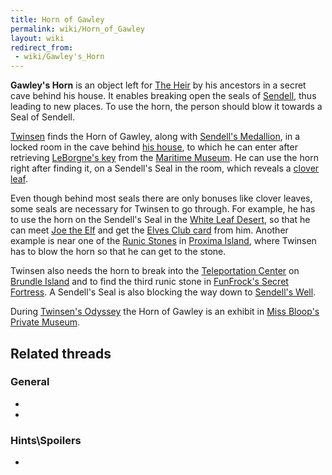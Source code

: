 ```yaml
---
title: Horn of Gawley
permalink: wiki/Horn_of_Gawley
layout: wiki
redirect_from:
 - wiki/Gawley's_Horn
---
```


**Gawley's Horn** is an object left for [The
Heir](Legend_of_Sendell "wikilink") by his ancestors in a secret cave
behind his house. It enables breaking open the seals of
[Sendell](Sendell "wikilink"), thus leading to new places. To use the
horn, the person should blow it towards a Seal of Sendell.

[Twinsen](Twinsen "wikilink") finds the Horn of Gawley, along with
[Sendell's Medallion](Sendell's_Medallion "wikilink"), in a locked room
in the cave behind [his house](Twinsen's_house "wikilink"), to which he
can enter after retrieving [LeBorgne's
key](Key_to_the_Heir's_room "wikilink") from the [Maritime
Museum](Maritime_Museum "wikilink"). He can use the horn right after
finding it, on a Sendell's Seal in the room, which reveals a [clover
leaf](clover_leaf "wikilink").

Even though behind most seals there are only bonuses like clover leaves,
some seals are necessary for Twinsen to go through. For example, he has
to use the horn on the Sendell's Seal in the [White Leaf
Desert](White_Leaf_Desert "wikilink"), so that he can meet [Joe the
Elf](Joe_the_Elf "wikilink") and get the [Elves Club
card](Elves_Club_card "wikilink") from him. Another example is near one
of the [Runic Stones](Runic_Stones "wikilink") in [Proxima
Island](Proxima_Island "wikilink"), where Twinsen has to blow the horn
so that he can get to the stone.

Twinsen also needs the horn to break into the [Teleportation
Center](Teleportation_Center "wikilink") on [Brundle
Island](Brundle_Island "wikilink") and to find the third runic stone in
[FunFrock's Secret Fortress](FunFrock's_Secret_Fortress "wikilink"). A
Sendell's Seal is also blocking the way down to [Sendell's
Well](Sendell's_Well "wikilink").

During [Twinsen's Odyssey](Twinsen's_Odyssey "wikilink") the Horn of
Gawley is an exhibit in [Miss Bloop's Private
Museum](Miss_Bloop's_Private_Museum "wikilink").

## Related threads

### General

- 

- 

### Hints\Spoilers

- 
